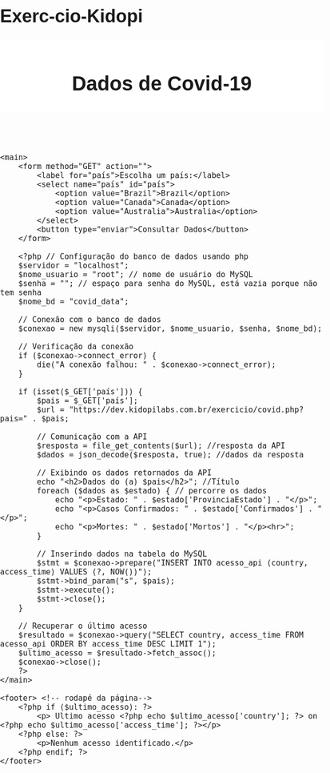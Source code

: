# Exerc-cio-Kidopi
<!DOCTYPE html>   <!-- html5--> 
<html lang="en"> 
<head>
    <meta charset="UTF-8">
    <meta name="viewport" content="width=device-width, initial-scale=1.0">
    <title>Dados de Covid</title> <!-- Titulo: Dados de Covid--> 
    <style> /* Estilos CSS */
        body { /* corpo */
            font-family: Verdana, sans-serif;
            font-size: 18px;
            margin: 0;
            padding: 0;
        }
        header, footer { /* cabeçalho e rodapé */
            background-color: #ffffff; /* #fffff = cor branca */
            font-size: 20px;
            padding: 10px;
            text-align: center;
        }
        main {
            padding: 20px;
        }
    </style>
</head>
<body> <!-- conteúdo que será vizualizado-->
    <header>
        <h1> Dados de Covid-19 </h1>
    </header>

    <main>
        <form method="GET" action="">
            <label for="país">Escolha um país:</label>
            <select name="país" id="país">
                <option value="Brazil">Brazil</option>
                <option value="Canada">Canada</option>
                <option value="Australia">Australia</option>
            </select>
            <button type="enviar">Consultar Dados</button>
        </form>

        <?php // Configuração do banco de dados usando php
        $servidor = "localhost";
        $nome_usuario = "root"; // nome de usuário do MySQL
        $senha = ""; // espaço para senha do MySQL, está vazia porque não tem senha 
        $nome_bd = "covid_data";

        // Conexão com o banco de dados
        $conexao = new mysqli($servidor, $nome_usuario, $senha, $nome_bd);

        // Verificação da conexão
        if ($conexao->connect_error) {
            die("A conexão falhou: " . $conexao->connect_error);
        }

        if (isset($_GET['país'])) {
            $pais = $_GET['país'];
            $url = "https://dev.kidopilabs.com.br/exercicio/covid.php?pais=" . $pais;

            // Comunicação com a API
            $resposta = file_get_contents($url); //resposta da API
            $dados = json_decode($resposta, true); //dados da resposta

            // Exibindo os dados retornados da API
            echo "<h2>Dados do (a) $pais</h2>"; //Título
            foreach ($dados as $estado) { // percorre os dados
                echo "<p>Estado: " . $estado['ProvinciaEstado'] . "</p>";
                echo "<p>Casos Confirmados: " . $estado['Confirmados'] . "</p>";
                echo "<p>Mortes: " . $estado['Mortos'] . "</p><hr>";
            }

            // Inserindo dados na tabela do MySQL
            $stmt = $conexao->prepare("INSERT INTO acesso_api (country, access_time) VALUES (?, NOW())");
            $stmt->bind_param("s", $pais);
            $stmt->execute();
            $stmt->close();
        }

        // Recuperar o último acesso
        $resultado = $conexao->query("SELECT country, access_time FROM acesso_api ORDER BY access_time DESC LIMIT 1"); 
        $ultimo_acesso = $resultado->fetch_assoc();
        $conexao->close();
        ?>
    </main>

    <footer> <!-- rodapé da página--> 
        <?php if ($ultimo_acesso): ?>
            <p> Ultimo acesso <?php echo $ultimo_acesso['country']; ?> on <?php echo $ultimo_acesso['access_time']; ?></p>
        <?php else: ?>
            <p>Nenhum acesso identificado.</p>
        <?php endif; ?>
    </footer>
</body>
</html>

